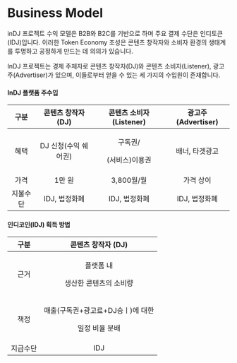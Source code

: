 # Business Model

inDJ 프로젝트 수익 모델은 B2B와 B2C를 기반으로 하며 주요 결제 수단은 인디토큰(IDJ)입니다. 이러한 Token Economy 조성은 콘텐츠 창작자와 소비자 환경의 생태계를 투명하고 공정하게 만드는 데 의의가 있습니다.

InDJ 프로젝트는 경제 주체자로 콘텐츠 창작자(DJ)와 콘텐츠 소비자(Listener), 광고주(Advertiser)가 있으며, 이들로부터 얻을 수 있는 세 가지의 수입원이 존재합니다.&#x20;

#### InDJ 플랫폼 주수입

|  구분  |  콘텐츠 창작자 (DJ) |     콘텐츠 소비자 (Listener)     | 광고주 (Advertiser) |
| :--: | :-----------: | :------------------------: | :--------------: |
|  혜택  | DJ 신청(수익 쉐어권) | <p>구독권/</p><p>(서비스)이용권</p> |     배너, 타겟광고     |
|  가격  |      1만 원     |          3,800월/월          |       가격 상이      |
| 지불수단 |   IDJ, 법정화폐   |          IDJ, 법정화폐         |     IDJ, 법정화폐    |

#### 인디코인(IDJ) 획득 방법

|  구분  |                콘텐츠 창작자 (DJ)                |
| :--: | :----------------------------------------: |
|  근거  |       <p>플랫폼 내</p><p>생산한 콘텐츠의 소비량</p>      |
|  책정  | <p>매출(구독권+광고료+DJ승ㅣ)에 대한</p><p>일정 비율 분배</p> |
| 지급수단 |                     IDJ                    |

